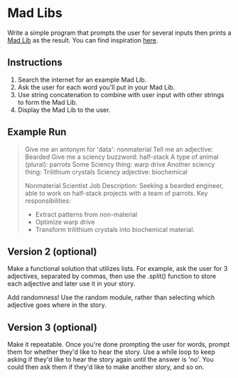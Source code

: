 # Mad Libs

Write a simple program that prompts the user for several inputs then
 prints a [Mad Lib](https://en.wikipedia.org/wiki/Mad_Libs) as the result. You can find inspiration [here](https://www.madtakes.com/).

## Instructions

1. Search the internet for an example Mad Lib.
2. Ask the user for each word you'll put in your Mad Lib.
3. Use string concatenation to combine with user input with other strings to form the Mad Lib.
4. Display the Mad Lib to the user.

## Example Run

> Give me an antonym for 'data': nonmaterial
> Tell me an adjective: Bearded
> Give me a sciency buzzword: half-stack
> A type of animal (plural): parrots
> Some Sciency thing: warp drive
> Another sciency thing: Trilithium crystals
> Sciency adjective: biochemical
>
> Nonmaterial Scientist Job Description:
> Seeking a bearded engineer, able to work on half-stack projects with a team of parrots.
> Key responsibilities:
> - Extract patterns from non-material
> - Optimize warp drive
> - Transform trilithium crystals into biochemical material.


## Version 2 (optional)

Make a functional solution that utilizes lists. For example, ask the user for 3 adjectives, separated by commas, then use the .split() function to store each adjective and later use it in your story.

Add randomness! Use the random module, rather than selecting which adjective goes where in the story.


## Version 3 (optional)

Make it repeatable. Once you're done prompting the user for words, prompt them for whether they'd like to hear the story. Use a while loop to keep asking if they'd like to hear the story again until the answer is 'no'. You could then ask them if they'd like to make another story, and so on.
